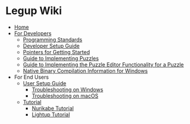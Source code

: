 # Legup Wiki
* [Home][home]
* [For Developers][dev]
    * [Programming Standards][standards]
    * [Developer Setup Guide][dev_setup]
    * [Pointers for Getting Started][pointers_for_getting_started]
    * [Guide to Implementing Puzzles][implementing_puzzles]
    * [Guide to Implementing the Puzzle Editor Functionality for a Puzzle][implementing-puzzle-editor-functionality]
    * [Native Binary Compilation Information for Windows][windows_installer_compilation]
* For End Users
    * [User Setup Guide][user_setup]
        * [Troubleshooting on Windows][windows_troubleshooting]
        * [Troubleshooting on macOS][macos_troubleshooting]
    * [Tutorial][legup_tutorial]
        * [Nurikabe Tutorial][nurikabe_tutorial]
        * [Lightup Tutorial][lightup_tutorial]

[home]: https://github.com/Bram-Hub/Legup/wiki
[standards]: https://github.com/Bram-Hub/Legup/wiki/Our-Programming-Standards
[dev]: https://github.com/Bram-Hub/Legup/wiki/For-Developers
[dev_setup]: https://github.com/Bram-Hub/Legup/wiki/Developer-Setup-Guide
[user_setup]: https://github.com/Bram-Hub/Legup/wiki/User-Setup-Guide
[windows_troubleshooting]: https://github.com/Bram-Hub/Legup/wiki/User-Setup-Guide#troubleshooting-on-windows
[macos_troubleshooting]: https://github.com/Bram-Hub/Legup/wiki/User-Setup-Guide#troubleshooting-on-windows
[pointers_for_getting_started]: https://github.com/Bram-Hub/Legup/wiki/Some-Pointers-for-Getting-Started
[implementing_puzzles]: https://github.com/Bram-Hub/Legup/wiki/Implementing-Puzzles
[implementing-puzzle-editor-functionality]: https://github.com/Bram-Hub/Legup/wiki/Implementing-the-Puzzle-Editor-Functionality-for-a-Puzzle
[windows_installer_compilation]: https://github.com/Bram-Hub/Legup/wiki/Windows-Installer-Compilation
[legup_tutorial]: https://github.com/Bram-Hub/Legup/wiki/LEGUP-Tutorial
[nurikabe_tutorial]: https://github.com/Bram-Hub/Legup/wiki/Nurikabe-Rules
[lightup_tutorial]: https://github.com/Bram-Hub/Legup/wiki/Lightup-Rules